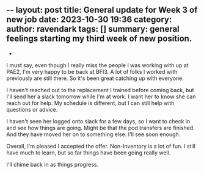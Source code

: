 
--
layout: post
title: General update for Week 3 of new job
date: 2023-10-30 19:36
category:
author: ravendark
tags: []
summary: general feelings starting my third week of new position.
---
-
I must say, even though I really miss the people I was working with
up at PAE2, I'm very happy to be back at BFI3. A lot of folks I worked
with previously are still there. So it's been great catching up with
everyone.

I haven't reached out to the replacement I trained before coming back,
but I'll send her a slack tomorrow while I'm at work. I want her to
know she can reach out for help. My schedule is different, but I can
still help with questions or advice.

I haven't seen her logged onto slack for a few days, so I want to check
in and see how things are going. Might be that the pod transfers are
finished. And they have moved her on to something else. I'll see
soon enough.

Overall, I'm pleased I accepted the offer. Non-Inventory is a lot
of fun. I still have much to learn, but so far things have been
going really well.

I'll chime back in as things progress.
